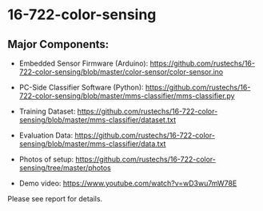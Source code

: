 # 16-722-color-sensing

## Major Components:

- Embedded Sensor Firmware (Arduino): https://github.com/rustechs/16-722-color-sensing/blob/master/color-sensor/color-sensor.ino

- PC-Side Classifier Software (Python): https://github.com/rustechs/16-722-color-sensing/blob/master/mms-classifier/mms-classifier.py

- Training Dataset: https://github.com/rustechs/16-722-color-sensing/blob/master/mms-classifier/dataset.txt

- Evaluation Data: https://github.com/rustechs/16-722-color-sensing/blob/master/mms-classifier/data.txt

- Photos of setup: https://github.com/rustechs/16-722-color-sensing/tree/master/photos

- Demo video: https://www.youtube.com/watch?v=wD3wu7mW78E

Please see report for details.
